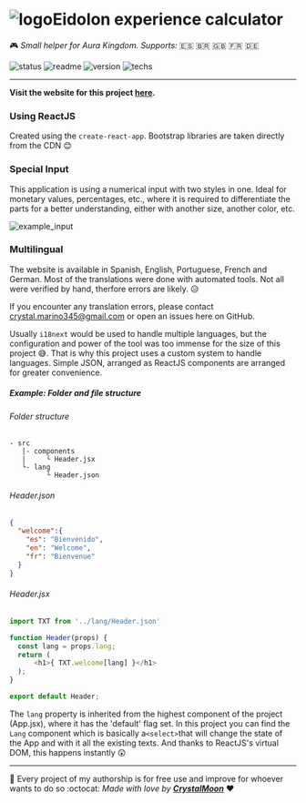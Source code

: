 # ![logo](https://imgur.com/DoiPTMm.png)Eidolon experience calculator

:video_game: _Small helper for Aura Kingdom. Supports:_ :es: :brazil: :gb: :fr: :de:

![status](https://img.shields.io/badge/status-OK-green) ![readme](https://img.shields.io/badge/readme-OK-green) ![version](https://img.shields.io/badge/version-v0.1.0-blue) ![techs](https://img.shields.io/badge/techs-React--Bootstrap-f394f3)  

---

**Visit the website for this project [here](https://crystal-moon.github.io/eidolon-exp).**

### Using ReactJS

Created using the `create-react-app`. Bootstrap libraries are taken directly from the CDN :blush:

### Special Input

This application is using a numerical input with two styles in one. Ideal for monetary values, percentages, etc., where it is required to differentiate the parts for a better understanding, either with another size, another color, etc.

![example_input](https://imgur.com/yR8ndJM.gif)

### Multilingual

The website is available in Spanish, English, Portuguese, French and German. Most of the translations were done with automated tools. Not all were verified by hand, therfore errors are likely. :disappointed_relieved:

If you encounter any translation errors, please contact crystal.marino345@gmail.com or open an issues here on GitHub.

Usually `i18next` would be used to handle multiple languages, but the configuration and power of the tool was too immense for the size of this project :sweat_smile:. That is why this project uses a custom system to handle languages. Simple JSON, arranged as ReactJS components are arranged for greater convenience.

##### Example: Folder and file structure

###### Folder structure
```
- src
   |- components
   |     └ Header.jsx
   └- lang
         └ Header.json
```

###### Header.json
```json
{
  "welcome":{
    "es": "Bienvenido",
    "en": "Welcome",
    "fr": "Bienvenue"
  }
}
```
###### Header.jsx
```javascript
import TXT from '../lang/Header.json'

function Header(props) {
  const lang = props.lang;
  return (
      <h1>{ TXT.welcome[lang] }</h1>
  );
}

export default Header;

```

The `lang` property is inherited from the highest component of the project (App.jsx), where it has the 'default' flag set.
In this project you can find the `Lang` component which is basically a` <select> `that will change the state of the App and with it all the existing texts. And thanks to ReactJS's virtual DOM, this happens instantly :astonished:

---

:carousel_horse: Every project of my authorship is for free use and improve for whoever wants to do so :octocat:
_Made with love by [**CrystalMoon**](https://www.linkedin.com/in/perla-stto/)_ :heart:
